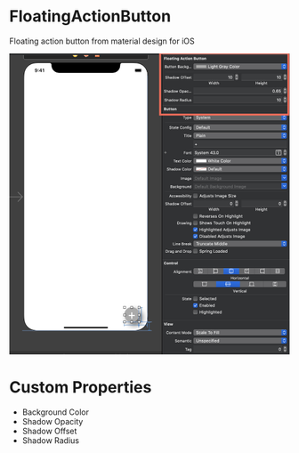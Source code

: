 # FloatingActionButton
Floating action button from material design for iOS

![ScreenShot](images/screenshot.png)


# Custom Properties
  * Background Color
  * Shadow Opacity
  * Shadow Offset
  * Shadow Radius
